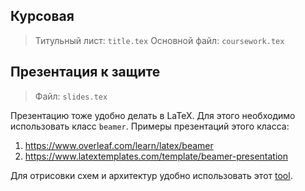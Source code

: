 ## Курсовая

> Титульный лист: `title.tex`
> Основной файл: `coursework.tex`

## Презентация к защите

> Файл: `slides.tex`

Презентацию тоже удобно делать в LaTeX. Для этого необходимо использовать класс `beamer`. Примеры презентаций этого класса: 

1. https://www.overleaf.com/learn/latex/beamer
2. https://www.latextemplates.com/template/beamer-presentation

Для отрисовки схем и архитектур удобно использовать этот [tool](https://excalidraw.com).
